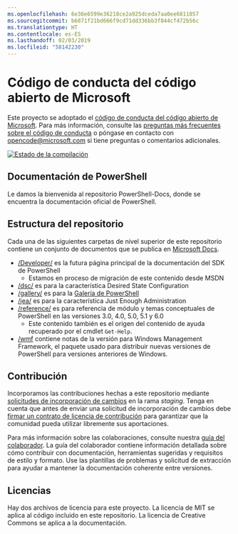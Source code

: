 ```yaml
---
ms.openlocfilehash: 6e36e6599e36218ce2a925dceda7aa0ee6811057
ms.sourcegitcommit: b6871f21bd666f9cd71dd336bb3f844cf472b56c
ms.translationtype: HT
ms.contentlocale: es-ES
ms.lasthandoff: 02/03/2019
ms.locfileid: "58142230"
---
```

# <a name="microsoft-open-source-code-of-conduct"></a>Código de conducta del código abierto de Microsoft

Este proyecto se adoptado el [código de conducta del código abierto de Microsoft](https://opensource.microsoft.com/codeofconduct/).
Para más información, consulte las [preguntas más frecuentes sobre el código de conducta](https://opensource.microsoft.com/codeofconduct/faq/) o póngase en contacto con [opencode@microsoft.com](mailto:opencode@microsoft.com) si tiene preguntas o comentarios adicionales.

[![Estado de la compilación](https://ci.appveyor.com/api/projects/status/onshefxnc4g4pv87/branch/staging?svg=true)](https://ci.appveyor.com/project/PowerShell/powershell-docs/branch/staging)

## <a name="powershell-documentation"></a>Documentación de PowerShell

Le damos la bienvenida al repositorio PowerShell-Docs, donde se encuentra la documentación oficial de PowerShell.

## <a name="repository-structure"></a>Estructura del repositorio

Cada una de las siguientes carpetas de nivel superior de este repositorio contiene un conjunto de documentos que se publica en [Microsoft Docs](https://docs.microsoft.com/powershell).

- [/Developer/](https://docs.microsoft.com/powershell/developer/) es la futura página principal de la documentación del SDK de PowerShell
  - Estamos en proceso de migración de este contenido desde MSDN
- [/dsc/](https://docs.microsoft.com/powershell/dsc/) es para la característica Desired State Configuration
- [/gallery/](https://docs.microsoft.com/powershell/gallery) es para la [Galería de PowerShell](https://www.powershellgallery.com/)
- [/jea/](https://docs.microsoft.com/powershell/jea/) es para la característica Just Enough Administration
- [/reference/](https://docs.microsoft.com/powershell/scripting/) es para referencia de módulo y temas conceptuales de PowerShell en las versiones 3.0, 4.0, 5.0, 5.1 y 6.0
  - Este contenido también es el origen del contenido de ayuda recuperado por el cmdlet `Get-Help`.
- [/wmf](https://docs.microsoft.com/powershell/wmf/readme) contiene notas de la versión para Windows Management Framework, el paquete usado para distribuir nuevas versiones de PowerShell para versiones anteriores de Windows.

## <a name="contributing"></a>Contribución

Incorporamos las contribuciones hechas a este repositorio mediante [solicitudes de incorporación de cambios](https://help.github.com/articles/using-pull-requests/) en la rama *staging*.
Tenga en cuenta que antes de enviar una solicitud de incorporación de cambios debe [firmar un contrato de licencia de contribución](https://cla.microsoft.com/) para garantizar que la comunidad pueda utilizar libremente sus aportaciones.

Para más información sobre las colaboraciones, consulte nuestra [guía del colaborador](CONTRIBUTING.md).
La guía del colaborador contiene información detallada sobre cómo contribuir con documentación, herramientas sugeridas y requisitos de estilo y formato.
Use las plantillas de problemas y solicitud de extracción para ayudar a mantener la documentación coherente entre versiones.

## <a name="licenses"></a>Licencias

Hay dos archivos de licencia para este proyecto.
La licencia de MIT se aplica al código incluido en este repositorio.
La licencia de Creative Commons se aplica a la documentación.